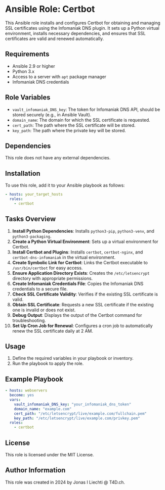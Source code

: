 # Ansible Role: Certbot

This Ansible role installs and configures Certbot for obtaining and managing SSL certificates using the Infomaniak DNS plugin. It sets up a Python virtual environment, installs necessary dependencies, and ensures that SSL certificates are valid and renewed automatically.

## Requirements

- Ansible 2.9 or higher
- Python 3.x
- Access to a server with `apt` package manager
- Infomaniak DNS credentials

## Role Variables

- `vault_infomaniak_DNS_key`: The token for Infomaniak DNS API, should be stored securely (e.g., in Ansible Vault).
- `domain_name`: The domain for which the SSL certificate is requested.
- `cert_path`: The path where the SSL certificate will be stored.
- `key_path`: The path where the private key will be stored.

## Dependencies

This role does not have any external dependencies.

## Installation

To use this role, add it to your Ansible playbook as follows:

```yaml
- hosts: your_target_hosts
  roles:
    - certbot
```

## Tasks Overview

1. **Install Python Dependencies**: Installs `python3-pip`, `python3-venv`, and `python3-packaging`.
2. **Create a Python Virtual Environment**: Sets up a virtual environment for Certbot.
3. **Install Certbot and Plugins**: Installs `certbot`, `certbot-nginx`, and `certbot-dns-infomaniak` in the virtual environment.
4. **Create Symbolic Link for Certbot**: Links the Certbot executable to `/usr/bin/certbot` for easy access.
5. **Ensure Application Directory Exists**: Creates the `/etc/letsencrypt` directory with appropriate permissions.
6. **Create Infomaniak Credentials File**: Copies the Infomaniak DNS credentials to a secure file.
7. **Check SSL Certificate Validity**: Verifies if the existing SSL certificate is valid.
8. **Obtain SSL Certificate**: Requests a new SSL certificate if the existing one is invalid or does not exist.
9. **Debug Output**: Displays the output of the Certbot command for troubleshooting.
10. **Set Up Cron Job for Renewal**: Configures a cron job to automatically renew the SSL certificate daily at 2 AM.

## Usage

1. Define the required variables in your playbook or inventory.
2. Run the playbook to apply the role.

## Example Playbook

```yaml
- hosts: webservers
  become: yes
  vars:
    vault_infomaniak_DNS_key: "your_infomaniak_dns_token"
    domain_name: "example.com"
    cert_path: "/etc/letsencrypt/live/example.com/fullchain.pem"
    key_path: "/etc/letsencrypt/live/example.com/privkey.pem"
  roles:
    - certbot
```

## License

This role is licensed under the MIT License.

## Author Information

This role was created in 2024 by Jonas I Liechti @ T4D.ch.
